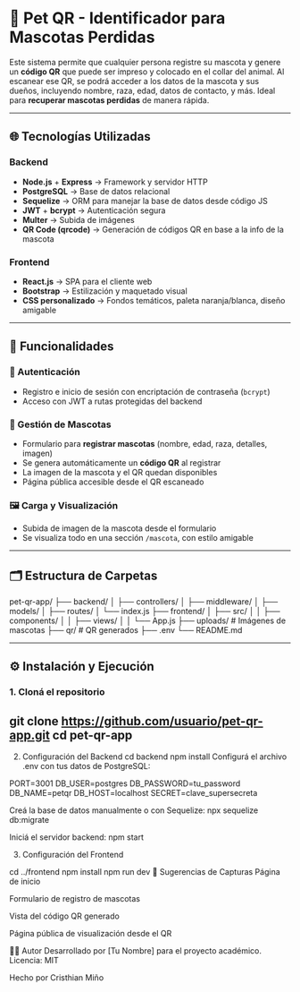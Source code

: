 # 🐾 Pet QR - Identificador para Mascotas Perdidas

Este sistema permite que cualquier persona registre su mascota y genere un **código QR** que puede ser impreso y colocado en el collar del animal. Al escanear ese QR, se podrá acceder a los datos de la mascota y sus dueños, incluyendo nombre, raza, edad, datos de contacto, y más. Ideal para **recuperar mascotas perdidas** de manera rápida.

---

## 🌐 Tecnologías Utilizadas

### Backend
- **Node.js** + **Express** → Framework y servidor HTTP
- **PostgreSQL** → Base de datos relacional
- **Sequelize** → ORM para manejar la base de datos desde código JS
- **JWT** + **bcrypt** → Autenticación segura
- **Multer** → Subida de imágenes
- **QR Code (qrcode)** → Generación de códigos QR en base a la info de la mascota

### Frontend
- **React.js** → SPA para el cliente web
- **Bootstrap** → Estilización y maquetado visual
- **CSS personalizado** → Fondos temáticos, paleta naranja/blanca, diseño amigable

---

## 🧩 Funcionalidades

### 🔐 Autenticación
- Registro e inicio de sesión con encriptación de contraseña (`bcrypt`)
- Acceso con JWT a rutas protegidas del backend

### 🐶 Gestión de Mascotas
- Formulario para **registrar mascotas** (nombre, edad, raza, detalles, imagen)
- Se genera automáticamente un **código QR** al registrar
- La imagen de la mascota y el QR quedan disponibles
- Página pública accesible desde el QR escaneado

### 🖼️ Carga y Visualización
- Subida de imagen de la mascota desde el formulario
- Se visualiza todo en una sección `/mascota`, con estilo amigable

---

## 🗂️ Estructura de Carpetas

pet-qr-app/
├── backend/
│ ├── controllers/
│ ├── middleware/
│ ├── models/
│ ├── routes/
│ └── index.js
├── frontend/
│ ├── src/
│ │ ├── components/
│ │ ├── views/
│ │ └── App.js
├── uploads/ # Imágenes de mascotas
├── qr/ # QR generados
├── .env
└── README.md

---

## ⚙️ Instalación y Ejecución

### 1. Cloná el repositorio


git clone https://github.com/usuario/pet-qr-app.git
cd pet-qr-app
---

2. Configuración del Backend
cd backend
npm install
Configurá el archivo .env con tus datos de PostgreSQL:

PORT=3001
DB_USER=postgres
DB_PASSWORD=tu_password
DB_NAME=petqr
DB_HOST=localhost
SECRET=clave_supersecreta

Creá la base de datos manualmente o con Sequelize:
npx sequelize db:migrate

Iniciá el servidor backend:
npm start

3. Configuración del Frontend

cd ../frontend
npm install
npm run dev
📸 Sugerencias de Capturas
Página de inicio

Formulario de registro de mascotas

Vista del código QR generado

Página pública de visualización desde el QR

👨‍💻 Autor
Desarrollado por [Tu Nombre] para el proyecto académico.
Licencia: MIT


Hecho por Cristhian Miño  
